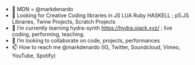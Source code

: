 - 🌊 MDN = @markdenardo
- 👀 Looking for Creative Coding libraries in JS LUA Ruby HASKELL ; p5.JS Libraries, Twine Projects, Scratch Projects
- 🌱 I’m currently learning hydra-synth https://hydra.ojack.xyz/ ; live coding, performing, teaching.
- 💞️ I’m looking to collaborate on code, projects, performances
- 📫 How to reach me @markdenardo (IG, Twitter, Soundcloud, Vimeo, YouTube, Spotify)

<!---
markdenardo/markdenardo is a ✨ special ✨ repository because its `README.md` (this file) appears on your GitHub profile.
You can click the Preview link to take a look at your changes.
--->
